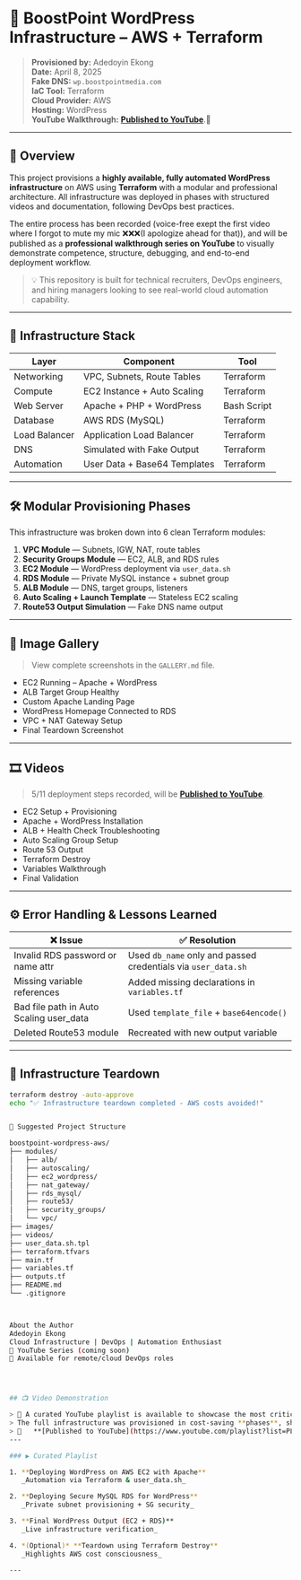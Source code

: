# 🚀 BoostPoint WordPress Infrastructure – AWS + Terraform

> **Provisioned by:** Adedoyin Ekong  
> **Date:** April 8, 2025  
> **Fake DNS:** `wp.boostpointmedia.com`  
> **IaC Tool:** Terraform  
> **Cloud Provider:** AWS  
> **Hosting:** WordPress  
> **YouTube Walkthrough:** **[Published to YouTube](https://www.youtube.com/playlist?list=PL7KUROV69G9ExH-nnYIJxtJTZrLHK8f_o)**.🎥

---

## 🎯 Overview

This project provisions a **highly available, fully automated WordPress infrastructure** on AWS using **Terraform** with a modular and professional architecture. All infrastructure was deployed in phases with structured videos and documentation, following DevOps best practices.

The entire process has been recorded (voice-free exept the first video where I forgot to mute my mic ❌❌❌(I apologize ahead for that)), and will be published as a **professional walkthrough series on YouTube** to visually demonstrate competence, structure, debugging, and end-to-end deployment workflow.

> 💡 This repository is built for technical recruiters, DevOps engineers, and hiring managers looking to see real-world cloud automation capability.

---

## 🧱 Infrastructure Stack

| Layer         | Component                     | Tool        |
|--------------|-------------------------------|-------------|
| Networking    | VPC, Subnets, Route Tables    | Terraform   |
| Compute       | EC2 Instance + Auto Scaling   | Terraform   |
| Web Server    | Apache + PHP + WordPress      | Bash Script |
| Database      | AWS RDS (MySQL)               | Terraform   |
| Load Balancer | Application Load Balancer     | Terraform   |
| DNS           | Simulated with Fake Output    | Terraform   |
| Automation    | User Data + Base64 Templates  | Terraform   |

---

## 🛠️ Modular Provisioning Phases

This infrastructure was broken down into 6 clean Terraform modules:

1. **VPC Module** — Subnets, IGW, NAT, route tables  
2. **Security Groups Module** — EC2, ALB, and RDS rules  
3. **EC2 Module** — WordPress deployment via `user_data.sh`  
4. **RDS Module** — Private MySQL instance + subnet group  
5. **ALB Module** — DNS, target groups, listeners  
6. **Auto Scaling + Launch Template** — Stateless EC2 scaling  
7. **Route53 Output Simulation** — Fake DNS name output

---

## 📸 Image Gallery

> View complete screenshots in the `GALLERY.md` file.

- EC2 Running – Apache + WordPress  
- ALB Target Group Healthy  
- Custom Apache Landing Page  
- WordPress Homepage Connected to RDS  
- VPC + NAT Gateway Setup  
- Final Teardown Screenshot

---

## 🎞️ Videos

> 5/11 deployment steps recorded, will be **[Published to YouTube](https://www.youtube.com/playlist?list=PL7KUROV69G9ExH-nnYIJxtJTZrLHK8f_o)**.

- EC2 Setup + Provisioning  
- Apache + WordPress Installation  
- ALB + Health Check Troubleshooting  
- Auto Scaling Group Setup  
- Route 53 Output  
- Terraform Destroy  
- Variables Walkthrough  
- Final Validation  

---

## ⚙️ Error Handling & Lessons Learned

| ❌ Issue | ✅ Resolution |
|---------|--------------|
| Invalid RDS password or name attr | Used `db_name` only and passed credentials via `user_data.sh` |
| Missing variable references | Added missing declarations in `variables.tf` |
| Bad file path in Auto Scaling user_data | Used `template_file` + `base64encode()` |
| Deleted Route53 module | Recreated with new output variable |

---

## 🧯 Infrastructure Teardown

```bash
terraform destroy -auto-approve
echo "✅ Infrastructure teardown completed - AWS costs avoided!"


📂 Suggested Project Structure

boostpoint-wordpress-aws/
├── modules/
│   ├── alb/
│   ├── autoscaling/
│   ├── ec2_wordpress/
│   ├── nat_gateway/
│   ├── rds_mysql/
│   ├── route53/
│   ├── security_groups/
│   └── vpc/
├── images/
├── videos/
├── user_data.sh.tpl
├── terraform.tfvars
├── main.tf
├── variables.tf
├── outputs.tf
├── README.md
└── .gitignore



About the Author
Adedoyin Ekong
Cloud Infrastructure | DevOps | Automation Enthusiast
🔗 YouTube Series (coming soon)
📧 Available for remote/cloud DevOps roles




## 📺 Video Demonstration

> 🎥 A curated YouTube playlist is available to showcase the most critical infrastructure steps.
> The full infrastructure was provisioned in cost-saving **phases**, showing professional discipline and control.
> 📎   **[Published to YouTube](https://www.youtube.com/playlist?list=PL7KUROV69G9ExH-nnYIJxtJTZrLHK8f_o)**.
---

### ▶️ Curated Playlist

1. **Deploying WordPress on AWS EC2 with Apache**  
   _Automation via Terraform & user_data.sh_

2. **Deploying Secure MySQL RDS for WordPress**  
   _Private subnet provisioning + SG security_

3. **Final WordPress Output (EC2 + RDS)**  
   _Live infrastructure verification_

4. *(Optional)* **Teardown using Terraform Destroy**  
   _Highlights AWS cost consciousness_

---
